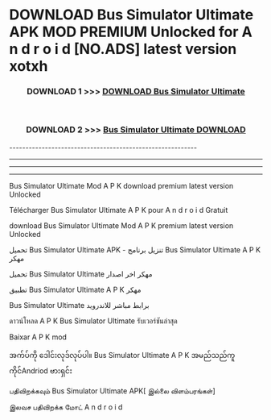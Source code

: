 # DOWNLOAD Bus Simulator Ultimate  APK MOD PREMIUM Unlocked for A n d r o i d [NO.ADS] latest version xotxh 



<div align="center">

<h3>DOWNLOAD 1 >>> <a href="https://getmod2.web.app/?judul=Bus Simulator Ultimate ">DOWNLOAD Bus Simulator Ultimate </a></h3><br>

<h3>DOWNLOAD 2 >>> <a href="https://getmod2.web.app/?judul=Bus Simulator Ultimate ">Bus Simulator Ultimate  DOWNLOAD </a></h3>

</div>
----------------------------------------------------------

----------------------------------------------------------

----------------------------------------------------------

----------------------------------------------------------

Bus Simulator Ultimate  Mod A P K download premium latest version Unlocked

Télécharger Bus Simulator Ultimate  A P K pour A n d r o i d Gratuit

download Bus Simulator Ultimate  Mod A P K premium latest version Unlocked

تحميل Bus Simulator Ultimate  APK - تنزيل برنامج Bus Simulator Ultimate  A P K مهكر

تحميل Bus Simulator Ultimate  مهكر اخر اصدار

تطبيق Bus Simulator Ultimate  A P K مهكر

Bus Simulator Ultimate  برابط مباشر للاندرويد

ดาวน์โหลด A P K Bus Simulator Ultimate  รับเวอร์ชันล่าสุด

Baixar A P K mod

အက်ပ်ကို ဒေါင်းလုဒ်လုပ်ပါ။ Bus Simulator Ultimate  A P K အမည်သည်ကူကိုင်Andriod ဗားရှင်း

பதிவிறக்கவும் Bus Simulator Ultimate  APK[ இல்லை விளம்பரங்கள்] 
 
இலவச பதிவிறக்க மோட் A n d r o i d



